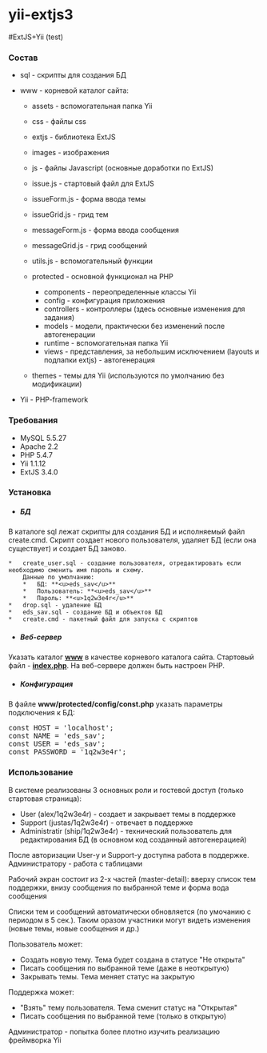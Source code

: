 yii-extjs3
==========

#ExtJS+Yii (test)


### Состав

*   sql - скрипты для создания БД
*   www - корневой каталог сайта:

    *   assets - вспомогательная папка Yii
    *   css - файлы css
    *   extjs - библиотека ExtJS
    *   images - изображения
    *   js - файлы Javascript (основные доработки по ExtJS)

    *   issue.js - стартовый файл для ExtJS
    *   issueForm.js - форма ввода темы
    *   issueGrid.js - грид тем
    *   messageForm.js - форма ввода сообщения
    *   messageGrid.js - грид сообщений
    *   utils.js - вспомогательный функции
    *   protected - основной функционал на PHP
        *   components - переопределенные классы Yii
        *   config - конфигурация приложения
        *   controllers - контроллеры (здесь основные изменения для задания)
        *   models - модели, практически без изменений после автогенерации
        *   runtime - вспомогательная папка Yii
        *   views - представления, за небольшим исключением (layouts и подпапки extjs) - автогенерация
    *   themes - темы для Yii (используются по умолчанию без модификации)
*   Yii - PHP-framework

### Требования

*   MySQL 5.5.27
*   Apache 2.2
*   PHP 5.4.7
*   Yii 1.1.12
*   ExtJS 3.4.0

### Установка

*   ##### БД
В каталоге sql лежат скрипты для создания БД и исполняемый файл create.cmd.        Скрипт создает нового пользователя, удаляет БД (если она существует) и        создает БД заново.

    *   create_user.sql - создание пользователя, отредактировать если необходимо сменить имя пароль и схему.                
        Данные по умолчанию:
        *   БД: **<u>eds_sav</u>**
        *   Пользователь: **<u>eds_sav</u>**
        *   Пароль: **<u>1q2w3e4r</u>**
    *   drop.sql - удаление БД
    *   eds_sav.sql - создание БД и объектов БД
    *   create.cmd - пакетный файл для запуска с скриптов
    
*   ##### Веб-сервер
Указать каталог **<u>www</u>** в качестве корневого каталога сайта. Стартовый файл  - **<u>index.php</u>**. На веб-сервере должен быть настроен PHP.

*   ##### Конфигурация
В файле **www/protected/config/const.php** указать параметры подключения к БД:
<pre>
const HOST = 'localhost';
const NAME = 'eds_sav';
const USER = 'eds_sav';
const PASSWORD = '1q2w3e4r';
</pre>

### Использование
В системе реализованы 3 основных роли и гостевой доступ (только стартовая страница):

*   User (alex/1q2w3e4r) - создает и закрывает темы в поддержке
*   Support (justas/1q2w3e4r) - отвечает в поддержке
*   Administratir (ship/1q2w3e4r) - техничеcкий пользователь для редактирования БД (в основном код созданный автогенерацией)</div>

После авторизации User-у и Support-у доступна работа в поддержке. Администратору - работа с таблицами

Рабочий экран состоит из 2-х частей (master-detail): вверху список тем поддержки, внизу сообщения по выбранной теме и форма вода сообщения

Списки тем и сообщений автоматически обновляется (по умочанию с периодом в 5 сек.). Таким оразом участники могут видеть изменения (новые темы, новые сообщения и др.)

Пользователь может:

*   Создать новую тему. Тема будет создана в статусе "Не открыта"
*   Писать сообщения по выбранной теме (даже в неоткрытую)
*   Закрывать темы. Тема меняет статус на закрытую

Поддержка может:

*   "Взять" тему пользователя. Тема сменит статус на "Открытая"
*   Писать сообщения по выбранной теме (только в  открытую)</div>

Администратор - попытка более плотно изучить реализацию фреймворка Yii
